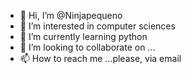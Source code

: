- 👋 Hi, I’m @Ninjapequeno
- 👀 I’m interested in computer sciences 
- 🌱 I’m currently learning python 
- 💞️ I’m looking to collaborate on ...
- 📫 How to reach me ...please, via email

<!---
Ninjapequeno/Ninjapequeno is a ✨ special ✨ repository because its `README.md` (this file) appears on your GitHub profile.
You can click the Preview link to take a look at your changes.
--->
